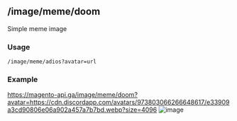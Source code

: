 ## /image/meme/doom
Simple meme image
### Usage
`/image/meme/adios?avatar=url`
### Example
https://magento-api.ga/image/meme/doom?avatar=https://cdn.discordapp.com/avatars/973803066266648617/e33909a3cd90806e06a902a457a7b7bd.webp?size=4096
![image](https://magento-api.ga/image/meme/doom?avatar=https://cdn.discordapp.com/avatars/973803066266648617/e33909a3cd90806e06a902a457a7b7bd.webp?size=4096)
